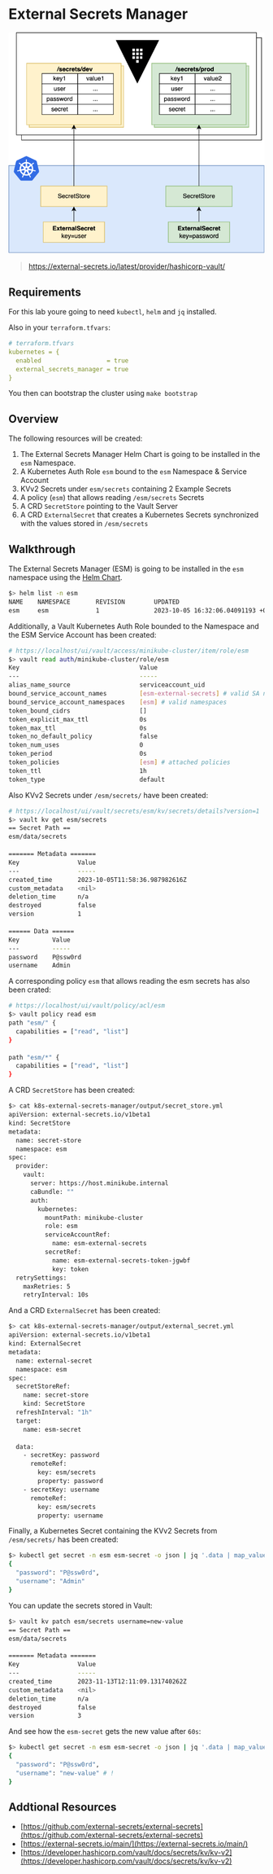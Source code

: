 # External Secrets Manager

![img](assets/esm.png)
> https://external-secrets.io/latest/provider/hashicorp-vault/

## Requirements
For this lab youre going to need `kubectl`, `helm` and `jq` installed.

Also in your `terraform.tfvars`:

```yaml
# terraform.tfvars
kubernetes = {
  enabled                  = true
  external_secrets_manager = true
}
```

You then can bootstrap the cluster using `make bootstrap`

## Overview
The following resources will be created:

1. The External Secrets Manager Helm Chart is going to be installed in the `esm` Namespace.
2. A Kubernetes Auth Role `esm` bound to the `esm` Namespace & Service Account
3. KVv2 Secrets under `esm/secrets` containing 2 Example Secrets
4. A policy (`esm`) that allows reading `/esm/secrets` Secrets
5. A CRD `SecretStore` pointing to the Vault Server
6. A CRD `ExternalSecret` that creates a Kubernetes Secrets synchronized with the values stored in `/esm/secrets`

## Walkthrough
The External Secrets Manager (ESM) is going to be installed in the `esm` namespace using the [Helm Chart](https://github.com/external-secrets/external-secrets/tree/main/deploy/charts/external-secrets).

```bash
$> helm list -n esm
NAME    NAMESPACE       REVISION        UPDATED                                 STATUS          CHART                         APP VERSION
esm     esm             1               2023-10-05 16:32:06.04091193 +0200 CEST deployed        external-secrets-0.9.5        v0.9.5
```

Additionally, a Vault Kubernetes Auth Role bounded to the Namespace and the ESM Service Account has been created:

```bash
# https://localhost/ui/vault/access/minikube-cluster/item/role/esm
$> vault read auth/minikube-cluster/role/esm
Key                                 Value
---                                 -----
alias_name_source                   serviceaccount_uid
bound_service_account_names         [esm-external-secrets] # valid SA names
bound_service_account_namespaces    [esm] # valid namespaces
token_bound_cidrs                   []
token_explicit_max_ttl              0s
token_max_ttl                       0s
token_no_default_policy             false
token_num_uses                      0
token_period                        0s
token_policies                      [esm] # attached policies
token_ttl                           1h
token_type                          default
```

Also KVv2 Secrets under `/esm/secrets/` have been created:

```bash
# https://localhost/ui/vault/secrets/esm/kv/secrets/details?version=1
$> vault kv get esm/secrets
== Secret Path ==
esm/data/secrets

======= Metadata =======
Key                Value
---                -----
created_time       2023-10-05T11:58:36.987982616Z
custom_metadata    <nil>
deletion_time      n/a
destroyed          false
version            1

====== Data ======
Key         Value
---         -----
password    P@ssw0rd
username    Admin
```

A corresponding policy `esm` that allows reading the esm secrets has also been crated:

```bash
# https://localhost/ui/vault/policy/acl/esm
$> vault policy read esm
path "esm/" {
  capabilities = ["read", "list"]
}

path "esm/*" {
  capabilities = ["read", "list"]
}
```

A CRD `SecretStore` has been created:

```bash
$> cat k8s-external-secrets-manager/output/secret_store.yml
apiVersion: external-secrets.io/v1beta1
kind: SecretStore
metadata:
  name: secret-store
  namespace: esm
spec:
  provider:
    vault:
      server: https://host.minikube.internal
      caBundle: ""
      auth:
        kubernetes:
          mountPath: minikube-cluster
          role: esm
          serviceAccountRef:
            name: esm-external-secrets
          secretRef:
            name: esm-external-secrets-token-jgwbf
            key: token
  retrySettings:
    maxRetries: 5
    retryInterval: 10s
```

And a CRD `ExternalSecret` has been created:

```bash
$> cat k8s-external-secrets-manager/output/external_secret.yml
apiVersion: external-secrets.io/v1beta1
kind: ExternalSecret
metadata:
  name: external-secret
  namespace: esm
spec:
  secretStoreRef:
    name: secret-store
    kind: SecretStore
  refreshInterval: "1h"
  target:
    name: esm-secret

  data:
    - secretKey: password
      remoteRef:
        key: esm/secrets
        property: password
    - secretKey: username
      remoteRef:
        key: esm/secrets
        property: username
```

Finally, a Kubernetes Secret containing the KVv2 Secrets from `/esm/secrets/` has been created:

```bash
$> kubectl get secret -n esm esm-secret -o json | jq '.data | map_values(@base64d)'
{
  "password": "P@ssw0rd",
  "username": "Admin"
}
```

You can update the secrets stored in Vault:

```bash
$> vault kv patch esm/secrets username=new-value
== Secret Path ==
esm/data/secrets

======= Metadata =======
Key                Value
---                -----
created_time       2023-11-13T12:11:09.131740262Z
custom_metadata    <nil>
deletion_time      n/a
destroyed          false
version            3
```

And see how the `esm-secret` gets the new value after `60s`:

```bash
$> kubectl get secret -n esm esm-secret -o json | jq '.data | map_values(@base64d)'
{
  "password": "P@ssw0rd",
  "username": "new-value" # !
}
```

## Addtional Resources
* [https://github.com/external-secrets/external-secrets](https://github.com/external-secrets/external-secrets)
* [https://external-secrets.io/main/](https://external-secrets.io/main/)
* [https://developer.hashicorp.com/vault/docs/secrets/kv/kv-v2](https://developer.hashicorp.com/vault/docs/secrets/kv/kv-v2)
